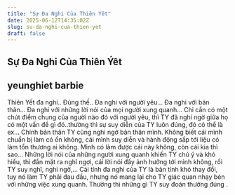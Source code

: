 ```yaml
---
title: "Sự Đa Nghi Của Thiên Ýêt"
date: 2025-06-12T14:35:02Z
slug: su-da-nghi-cua-thien-yet
draft: false
---
```


## Sự Đa Nghi Của Thiên Ýêt

## yeunghiet barbie

Thiên Yết đa nghi..
 Đúng thế..
 Đa nghi với người yêu...
 Đa nghi với bản thân...
 Đa nghi với những lời nói của mọi người xung quanh...
 Chỉ cần có một chút điểm chung của người nào đó với người yêu, thì TY đã nghi ngờ giữa họ có một vấn đề gì đó..thường thì sự suy diễn của TY luôn đúng, đó có thể là ex...
 Chính bản thân TY cũng nghi ngờ bản thân mình. Không biết cái mình chuẩn bị làm có ổn không, cái mình suy diễn và hành động sắp tới liệu có làm tổn thương ai không. Mình có làm được cái này không, còn cái kia thì sao...
 Những lời nói của những người xung quanh khiến TY chú ý và khó hiểu, thì đần mặt ra nghĩ ngợi, cái lời nói đấy ảnh hưởng tới mình không, rồi TY suy nghĩ, nghi ngờ,... 
 Cái tính đa nghi của TY là bản tính khó thay đổi, tuy nó làm TY phải đau đầu, nhưng nó mang lại cho TY giác quan nhạy bén với những việc xung quanh. Thường thì những gì TY suy đoán thường đúng .